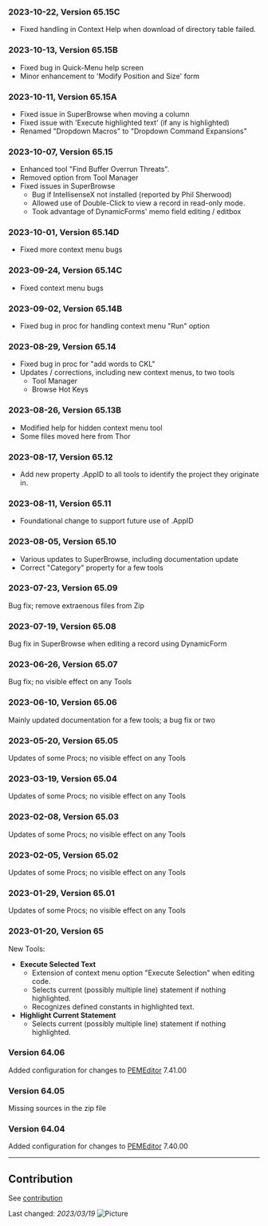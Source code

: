 ### 2023-10-22, Version 65.15C
* Fixed handling in Context Help when download of directory table failed.

### 2023-10-13, Version 65.15B
* Fixed bug in Quick-Menu help screen
* Minor enhancement to 'Modify Position and Size' form

### 2023-10-11, Version 65.15A
* Fixed issue in SuperBrowse when moving a column
* Fixed issue with 'Execute highlighted text' (if any is highlighted)
* Renamed "Dropdown Macros" to "Dropdown Command Expansions"

### 2023-10-07, Version 65.15
* Enhanced tool "Find Buffer Overrun Threats".
* Removed option from Tool Manager
* Fixed issues in SuperBrowse
    * Bug if IntellisenseX not installed (reported by Phil Sherwood)
    * Allowed use of Double-Click to view a record in read-only mode.
    * Took advantage of DynamicForms' memo field editing / editbox

### 2023-10-01, Version 65.14D
* Fixed more context menu bugs

### 2023-09-24, Version 65.14C
* Fixed context menu bugs

### 2023-09-02, Version 65.14B
* Fixed bug in proc for handling context menu "Run" option

### 2023-08-29, Version 65.14
* Fixed bug in proc for "add words to CKL"
* Updates / corrections, including new context menus, to two tools
    * Tool Manager
    * Browse Hot Keys

### 2023-08-26, Version 65.13B
* Modified help for hidden context menu tool
* Some files moved here from Thor

### 2023-08-17, Version 65.12
* Add new property .AppID to all tools to identify the project they originate in.

### 2023-08-11, Version 65.11
* Foundational change to support future use of .AppID

### 2023-08-05, Version 65.10
* Various updates to SuperBrowse, including documentation update
* Correct "Category" property for a few tools

### 2023-07-23, Version 65.09
Bug fix; remove extraenous files from Zip

### 2023-07-19, Version 65.08
Bug fix in SuperBrowse when editing a record using DynamicForm

### 2023-06-26, Version 65.07
Bug fix; no visible effect on any Tools

### 2023-06-10, Version 65.06
Mainly updated documentation for a few tools; a bug fix or two

### 2023-05-20, Version 65.05
Updates of some Procs; no visible effect on any Tools

### 2023-03-19, Version 65.04
Updates of some Procs; no visible effect on any Tools

### 2023-02-08, Version 65.03
Updates of some Procs; no visible effect on any Tools

### 2023-02-05, Version 65.02
Updates of some Procs; no visible effect on any Tools

### 2023-01-29, Version 65.01
Updates of some Procs; no visible effect on any Tools

### 2023-01-20, Version 65
New Tools:
* **Execute Selected Text**
    * Extension of context menu option "Execute Selection" when editing code.
    * Selects current (possibly multiple line) statement if nothing highlighted.
    * Recognizes defined constants in highlighted text.
* **Highlight Current Statement**
    * Selects current (possibly multiple line) statement if nothing highlighted.

### Version 64.06
Added configuration for changes to [PEMEditor](https://github.com/VFPX/PEMEditor) 7.41.00

### Version 64.05
Missing sources in the zip file

### Version 64.04
Added configuration for changes to [PEMEditor](https://github.com/VFPX/PEMEditor) 7.40.00

----
## Contribution
See [contribution](./.github/CONTRIBUTING.md)

Last changed: _2023/03/19_ ![Picture](./docs/images/vfpxpoweredby_alternative.gif)